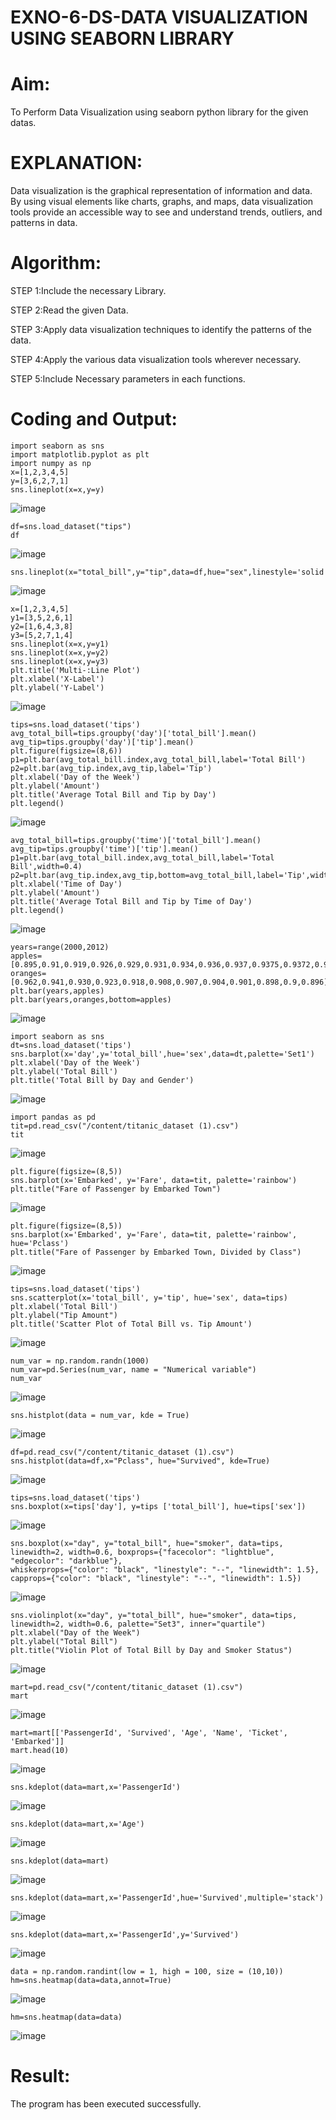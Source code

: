 # EXNO-6-DS-DATA VISUALIZATION USING SEABORN LIBRARY

# Aim:
  To Perform Data Visualization using seaborn python library for the given datas.

# EXPLANATION:
Data visualization is the graphical representation of information and data. By using visual elements like charts, graphs, and maps, data visualization tools provide an accessible way to see and understand trends, outliers, and patterns in data.

# Algorithm:
STEP 1:Include the necessary Library.

STEP 2:Read the given Data.

STEP 3:Apply data visualization techniques to identify the patterns of the data.

STEP 4:Apply the various data visualization tools wherever necessary.

STEP 5:Include Necessary parameters in each functions.

# Coding and Output:
```
import seaborn as sns
import matplotlib.pyplot as plt
import numpy as np
x=[1,2,3,4,5]
y=[3,6,2,7,1]
sns.lineplot(x=x,y=y)
```
![image](https://github.com/user-attachments/assets/ecedfb41-e746-4552-9f20-a6e8db024998)

```
df=sns.load_dataset("tips")
df
```
![image](https://github.com/user-attachments/assets/82970340-ed23-49e3-8065-7b6a847298d3)

```
sns.lineplot(x="total_bill",y="tip",data=df,hue="sex",linestyle='solid',legend="auto")
```
![image](https://github.com/user-attachments/assets/5d7e04f0-dafb-4159-af97-aa86aa05c8c3)

```
x=[1,2,3,4,5]
y1=[3,5,2,6,1]
y2=[1,6,4,3,8]
y3=[5,2,7,1,4]
sns.lineplot(x=x,y=y1)
sns.lineplot(x=x,y=y2)
sns.lineplot(x=x,y=y3)
plt.title('Multi-:Line Plot')
plt.xlabel('X-Label')
plt.ylabel('Y-Label')
```
![image](https://github.com/user-attachments/assets/41ba1dff-8e81-4139-a49e-4f6667d12f04)

```
tips=sns.load_dataset('tips')
avg_total_bill=tips.groupby('day')['total_bill'].mean()
avg_tip=tips.groupby('day')['tip'].mean()
plt.figure(figsize=(8,6))
p1=plt.bar(avg_total_bill.index,avg_total_bill,label='Total Bill')
p2=plt.bar(avg_tip.index,avg_tip,label='Tip')
plt.xlabel('Day of the Week')
plt.ylabel('Amount')
plt.title('Average Total Bill and Tip by Day')
plt.legend()
```
![image](https://github.com/user-attachments/assets/25337782-2139-448f-a9da-29cac3201331)

```
avg_total_bill=tips.groupby('time')['total_bill'].mean()
avg_tip=tips.groupby('time')['tip'].mean()
p1=plt.bar(avg_total_bill.index,avg_total_bill,label='Total Bill',width=0.4)
p2=plt.bar(avg_tip.index,avg_tip,bottom=avg_total_bill,label='Tip',width=0.4)
plt.xlabel('Time of Day')
plt.ylabel('Amount')
plt.title('Average Total Bill and Tip by Time of Day')
plt.legend()
```
![image](https://github.com/user-attachments/assets/c497ba26-57fe-40bd-a102-65d4fe622941)

```
years=range(2000,2012)
apples=[0.895,0.91,0.919,0.926,0.929,0.931,0.934,0.936,0.937,0.9375,0.9372,0.939]
oranges=[0.962,0.941,0.930,0.923,0.918,0.908,0.907,0.904,0.901,0.898,0.9,0.896]
plt.bar(years,apples)
plt.bar(years,oranges,bottom=apples)
```
![image](https://github.com/user-attachments/assets/15fdc38d-55a2-4b77-ac24-ef3f161c449d)

```
import seaborn as sns
dt=sns.load_dataset('tips')
sns.barplot(x='day',y='total_bill',hue='sex',data=dt,palette='Set1')
plt.xlabel('Day of the Week')
plt.ylabel('Total Bill')
plt.title('Total Bill by Day and Gender')
```
![image](https://github.com/user-attachments/assets/2e3a2f76-d6b7-4cc7-966b-f0c33dbbaf85)

```
import pandas as pd
tit=pd.read_csv("/content/titanic_dataset (1).csv")
tit
```
![image](https://github.com/user-attachments/assets/30ff237e-be28-45bf-8f6c-dbad1bd85fc8)

```
plt.figure(figsize=(8,5))
sns.barplot(x='Embarked', y='Fare', data=tit, palette='rainbow')
plt.title("Fare of Passenger by Embarked Town")
```
![image](https://github.com/user-attachments/assets/7a2b5ff0-4f2c-44c6-90c0-920e5a0031b5)

```
plt.figure(figsize=(8,5))
sns.barplot(x='Embarked', y='Fare', data=tit, palette='rainbow', hue='Pclass')
plt.title("Fare of Passenger by Embarked Town, Divided by Class")
```
![image](https://github.com/user-attachments/assets/5a7893ed-fb48-4b9e-af46-574144a7196c)

```
tips=sns.load_dataset('tips')
sns.scatterplot(x='total_bill', y='tip', hue='sex', data=tips)
plt.xlabel('Total Bill')
plt.ylabel("Tip Amount")
plt.title('Scatter Plot of Total Bill vs. Tip Amount')
```
![image](https://github.com/user-attachments/assets/05e98ca4-a05c-4b26-9d7a-2dd6f443defe)

```
num_var = np.random.randn(1000)
num_var=pd.Series(num_var, name = "Numerical variable")
num_var
```
![image](https://github.com/user-attachments/assets/e30a01a1-315f-4e1c-8df3-06277973928e)

```
sns.histplot(data = num_var, kde = True)
```
![image](https://github.com/user-attachments/assets/d88ab52a-a14e-455a-9b17-0093927506b9)

```
df=pd.read_csv("/content/titanic_dataset (1).csv")
sns.histplot(data=df,x="Pclass", hue="Survived", kde=True)
```
![image](https://github.com/user-attachments/assets/c6f71ee2-24e9-4e9b-bbb0-3087233831d2)

```
tips=sns.load_dataset('tips')
sns.boxplot(x=tips['day'], y=tips ['total_bill'], hue=tips['sex'])
```
![image](https://github.com/user-attachments/assets/1cd8eae0-bcfb-4a3f-9c60-781c756d0aa4)

```
sns.boxplot(x="day", y="total_bill", hue="smoker", data=tips, linewidth=2, width=0.6, boxprops={"facecolor": "lightblue", "edgecolor": "darkblue"},
whiskerprops={"color": "black", "linestyle": "--", "linewidth": 1.5}, capprops={"color": "black", "linestyle": "--", "linewidth": 1.5})
```
![image](https://github.com/user-attachments/assets/fc1b2902-3ce6-4262-9eab-7d198f2c6c3e)

```
sns.violinplot(x="day", y="total_bill", hue="smoker", data=tips, linewidth=2, width=0.6, palette="Set3", inner="quartile")
plt.xlabel("Day of the Week")
plt.ylabel("Total Bill")
plt.title("Violin Plot of Total Bill by Day and Smoker Status")
```
![image](https://github.com/user-attachments/assets/5e1280c7-5a15-4470-a6f6-139ef3fc71fe)

```
mart=pd.read_csv("/content/titanic_dataset (1).csv")
mart
```
![image](https://github.com/user-attachments/assets/35bee23c-ec1f-4e3c-a096-25ca7780a8cc)

```
mart=mart[['PassengerId', 'Survived', 'Age', 'Name', 'Ticket', 'Embarked']]
mart.head(10)
```
![image](https://github.com/user-attachments/assets/072ab36c-9668-4a91-967c-7a037eae10d4)

```
sns.kdeplot(data=mart,x='PassengerId')
```
![image](https://github.com/user-attachments/assets/2a56da8c-c7a1-4c12-9cae-0ddf8a07aafb)

```
sns.kdeplot(data=mart,x='Age')
```
![image](https://github.com/user-attachments/assets/02a77015-5c19-41e1-9454-fcfdfdf3c100)

```
sns.kdeplot(data=mart)
```
![image](https://github.com/user-attachments/assets/4520f9b3-2a18-45d1-bdc0-b6af79a8a304)

```
sns.kdeplot(data=mart,x='PassengerId',hue='Survived',multiple='stack')
```
![image](https://github.com/user-attachments/assets/097c5450-0f35-41fa-889b-866359e4079f)

```
sns.kdeplot(data=mart,x='PassengerId',y='Survived')
```
![image](https://github.com/user-attachments/assets/a6fe5741-99c4-4880-9ed6-928948c61680)

```
data = np.random.randint(low = 1, high = 100, size = (10,10))
hm=sns.heatmap(data=data,annot=True)
```
![image](https://github.com/user-attachments/assets/335802ef-6e1a-4069-8f61-09983d2d397c)


```
hm=sns.heatmap(data=data)
```
![image](https://github.com/user-attachments/assets/73d0dbfb-3b52-473f-8a8f-92dcaee4ac2a)



# Result:
 The program has been executed successfully.
